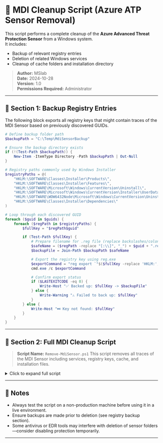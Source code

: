 # 🧹 MDI Cleanup Script (Azure ATP Sensor Removal)

This script performs a complete cleanup of the **Azure Advanced Threat Protection Sensor** from a Windows system.  
It includes:
- Backup of relevant registry entries
- Deletion of related Windows services
- Cleanup of cache folders and installation directory

> **Author:** MSlab  
> **Date:** 2024-10-28  
> **Version:** 1.0  
> **Permissions Required:** Administrator  

---

## 📁 Section 1: Backup Registry Entries

The following block exports all registry keys that might contain traces of the MDI Sensor based on previously discovered GUIDs.

```powershell
# Define backup folder path
$backupPath = "C:\Temp\MdiSensorBackup"

# Ensure the backup directory exists
if (!(Test-Path $backupPath)) {
    New-Item -ItemType Directory -Path $backupPath | Out-Null
}

# Registry paths commonly used by Windows Installer
$registryPaths = @(
    "HKLM:\SOFTWARE\Classes\Installer\Products\",
    "HKLM:\SOFTWARE\Classes\Installer\Features\",
    "HKLM:\SOFTWARE\Microsoft\Windows\CurrentVersion\Uninstall\",
    "HKLM:\SOFTWARE\Microsoft\Windows\CurrentVersion\Installer\UserData\S-1-5-18\Products\",
    "HKLM:\SOFTWARE\WOW6432Node\Microsoft\Windows\CurrentVersion\Uninstall\",
    "HKLM:\SOFTWARE\Classes\Installer\Dependencies\"
)

# Loop through each discovered GUID
foreach ($guid in $guids) {
    foreach ($regPath in $registryPaths) {
        $fullKey = "$regPath$guid"

        if (Test-Path $fullKey) {
            # Prepare filename for .reg file (replace backslashes/colons to safe name)
            $safeName = ($regPath -replace "[:\\]", "_") + $guid + ".reg"
            $backupFile = Join-Path $backupPath $safeName

            # Export the registry key using reg.exe
            $exportCommand = "reg export `"$($fullKey -replace 'HKLM:', 'HKLM')`" `"$backupFile`" /y"
            cmd.exe /c $exportCommand

            # Confirm export status
            if ($LASTEXITCODE -eq 0) {
                Write-Host "✅ Backed up: $fullKey -> $backupFile"
            } else {
                Write-Warning "⚠️ Failed to back up: $fullKey"
            }
        } else {
            Write-Host "⏭️ Key not found: $fullKey"
        }
    }
}
````

---

## 🧼 Section 2: Full MDI Cleanup Script

> **Script Name:** `Remove-MdiSensor.ps1`
> This script removes all traces of the MDI Sensor including services, registry keys, cache, and installation files.

<details>
<summary>Click to expand full script</summary>

```powershell
<#
.SYNOPSIS
    This PowerShell script fully removes all traces of the "Azure Advanced Threat Protection Sensor" from a Windows system.

.DESCRIPTION
    The script performs the following tasks:
    - Stops and deletes the related Windows services (`aatpsensor`, `aatpsensorupdater`)
    - Searches the registry for GUIDs associated with the sensor
    - Deletes registry entries and Package Cache folders matching those GUIDs
    - Deletes the sensor installation folder from "C:\Program Files"
    - Logs all actions and results for auditing

.PARAMETER searchTerm
    The display name of the target application in the registry (e.g., "Azure Advanced Threat Protection Sensor").

.PARAMETER logFile
    The path to a log file used to record all operations.

.NOTES
    Version   : 1.0
    Author    : MSlab
    Date      : 2024-10-28
    Requires  : Administrator privileges

.EXAMPLE
    1. Open PowerShell as Administrator.
    2. Navigate to the script's directory.
    3. Run the script using:
        .\Remove-MdiSensor.ps1

    You will be prompted for:
    - Confirmation to stop and delete related services
    - Confirmation to delete registry keys and cache folders
    - Confirmation to delete the installation folder

    A log file will be created at the script's location: MdiServiceDeletionLog.txt
#>

#---------------------- Function Definitions ----------------------#

# Logs messages with a timestamp to the log file
function Write-Log {
    ...
}

# Stops and deletes a Windows service by name, logging the result
function Delete-Service {
    ...
}

# Deletes registry keys related to the provided GUID
function Delete-RegistryKeys {
    ...
}

# Deletes cache folder for a specific GUID under ProgramData
function Delete-CacheFolder {
    ...
}

# Deletes the sensor's installation folder
function Delete-InstallFolder {
    ...
}

# Searches the registry for GUIDs associated with the sensor by display name
function Find-GUIDs {
    ...
}

#---------------------- Main Script Logic ----------------------#

# Define search term and log file path
$searchTerm = "Azure Advanced Threat Protection Sensor"
$logFile = Join-Path $PSScriptRoot "MdiServiceDeletionLog.txt"

Write-Log "Script started." -logFile $logFile

# Step 1: Ask user to delete services
$confirmation = Read-Host "Do you want to stop and delete the services 'aatpsensor' and 'aatpsensorupdater'? (yes/no)"
if ($confirmation -eq 'yes') {
    ...
}

# Step 2: Find all GUIDs for registry and cache deletion
$guids = Find-GUIDs -searchTerm $searchTerm -logFile $logFile
if ($guids.Count -gt 0) {
    ...
} else {
    Write-Host "No GUIDs found for '$searchTerm'."
    Write-Log "No GUIDs found for '$searchTerm'." -logFile $logFile
}

# Step 3: Confirm deletion of install folder
$confirmation = Read-Host "Do you want to delete the installation folder for '$searchTerm'? (yes/no)"
if ($confirmation -eq 'yes') {
    ...
}

Write-Log "Script completed." -logFile $logFile
```

</details>

---

## 📝 Notes

* Always test the script on a non-production machine before using it in a live environment.
* Ensure backups are made prior to deletion (see registry backup section).
* Some antivirus or EDR tools may interfere with deletion of sensor folders—consider disabling protection temporarily.

---
